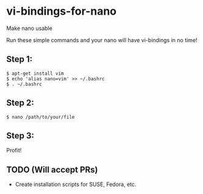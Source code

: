 # vi-bindings-for-nano
Make nano usable

Run these simple commands and your nano will have vi-bindings in no time!

Step 1: 
-------
```
$ apt-get install vim
$ echo 'alias nano=vim' >> ~/.bashrc
$ . ~/.bashrc
```

Step 2:
-------
```
$ nano /path/to/your/file
```

Step 3:
------
Profit!

TODO (Will accept PRs)
----------------------

  * Create installation scripts for SUSE, Fedora, etc.
